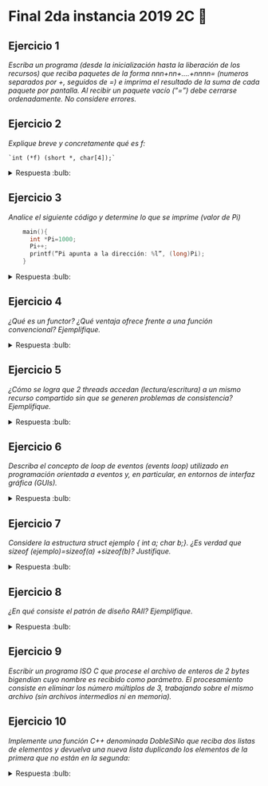# Final 2da instancia 2019 2C :dart:

## Ejercicio 1

_Escriba un programa (desde la inicialización hasta la liberación de los recursos) que reciba paquetes de la forma nnn+nn+....+nnnn= (numeros separados por +, seguidos de =) e imprima el resultado de la suma de cada paquete por pantalla. Al recibir un paquete vacío (“=”) debe cerrarse ordenadamente. No considere errores._

## Ejercicio 2
_Explique breve y concretamente qué es f:_

    `int (*f) (short *, char[4]);`

<details>
<summary> Respuesta :bulb:</b></summary>

F es un puntero a funcion que recibe como primer parametro un puntero a short y un vector de tamanio 4 de char. Devuelve int.

</details>

## Ejercicio 3
_Analice el siguiente código y determine lo que se imprime (valor de Pi)_
``` C
    main(){
      int *Pi=1000;
      Pi++;
      printf(“Pi apunta a la dirección: %l”, (long)Pi);
    }
```

<details>
<summary> Respuesta :bulb:</b></summary>

`int*pi` es un puntero y de solo lectura, al hacer Pi++ se mueve a la siguiente direccion donde esta Pi, y por ultimo se imprime esta en formato de long.

</details>

## Ejercicio 4

_¿Qué es un functor? ¿Qué ventaja ofrece frente a una función convencional? Ejemplifique._

<details>
<summary> Respuesta :bulb:</b></summary>

Un functor es un objeto que tiene sobrecargado el operador () ('llamado') y actua como una "funcion". Permite desacoplar el momento en en el que se le pasa parametros a una funcion mientras esta es ejecutada
```C
class Sumar {
    public:
        Sumar(int a, int b): sumando_1(a), sumando_2(b) {}
        void operator()() {
            resultado = sumando_1 + sumando_2;
        }
        int obtener_resultado() const {
            return resultado;
        }
    private:
        int sumando_1, sumando_2, resultado;
};
int main() {
    Sumar suma(3, 4); //pasaje de parámetros
    std::thread t1(suma); //ejecución
    t1.join();
    std::cout << suma.obtener_resultado() << std::endl //obtención del resultado
    return 0;
}
```

</details>

## Ejercicio 5
_¿Cómo se logra que 2 threads accedan (lectura/escritura) a un mismo recurso compartido sin que se generen problemas de consistencia? Ejemplifique._

<details>
<summary> Respuesta :bulb:</b></summary>

Con un mutex que bloquea una porcion de codigo para que peuda ser accedido por un solo hilo a la vez
```C
Class contador{
    private:
        Mutex m //mutex raii
    public:
        int contador++
        void contar(){
            m.lock()
            contador++  //esta protegido. Solo se puede acceder un hilo a la vez
            m.unlock()
        }    
}
```

</details>

## Ejercicio 6
_Describa el concepto de loop de eventos (events loop) utilizado en programación orientada a eventos y, en particular, en entornos de interfaz gráfica (GUIs)._

<details>
<summary> Respuesta :bulb:</b></summary>

En la programación orientada a eventos el programa está constantemente esperando que se generen eventos, tales como pueden ser un clic, una pulsación del teclado, un paquete de red, un temporizador, etc y luego los despacha a sus respectivos manejadores. El loop de eventos es el ciclo principal del programa y se compone de dos tareas:
    1. Decodificar el siguiente evento, donde se determina quién debe ser notificado
    2. Despachar el evento, donde se envían las notificaciones
Pseudocódigo del event loop:
```
while se debe continuar:
evento := obtener el siguiente evento de la cola de eventos
if evento == salir:
se debe continuar := false
else if existe manejador para evento:
ejecutar manejador
```
Los manejadores son secciones de código que saben cómo responder a la aparición de un evento. Como los
va a disparar el event loop, se van a ejecutar de manera secuencial así que no van a tener problemas de concurrencia entre ellos y si uno tarda mucho va a retrasar a todos los que vengan después. En aplicaciones con GUI se deben programar handlers cortos y que den feedback al usuario. En muchos frameworks gráficos, el event loop corre en el hilo principal (GTK te abstrae de programarlo mientras que SDL te obliga a hacerlo).

</details>

## Ejercicio 7

_Considere la estructura struct ejemplo { int a; char b;}. ¿Es verdad que sizeof (ejemplo)=sizeof(a) +sizeof(b)? Justifique._

<details>
<summary> Respuesta :bulb:</b></summary>

Falso. La memoria se almacena de a multiplos de 4 para ser mas veloz al acceder, entonces sizeof(ejemplo) puede ser 8, dado que int a tiene 4bytes pero charb podria tambien tener 4 bytes para "completar el multimplo de 4 del int" entonces, por separado sizeof(b) es 1, pero en conjunto es 4.

</details>

## Ejercicio 8
_¿En qué consiste el patrón de diseño RAII? Ejemplifique._

<details>
<summary> Respuesta :bulb:</b></summary>

Es un patron que busca encapsular la parte de creacion/destruccion. Al instanciarse objetos RAII en el stack, sus constructores
adquieren los recursos automáticamente. Al irse de scope cada objeto se les invoca su destructor automáticamente y liberan sus recursos sin necesidad de hacerlo explícitamente. De esta manera el código C++ se simplifica y se hace más robusto a errores de programación.

Ejemplo:
```C
class Buffer{
    Buffer(size){
        this->data = new char[size];
    }
    ~Buffer(){
        delete[] this->data
    }
}
```

</details>

## Ejercicio 9
_Escribir un programa ISO C que procese el archivo de enteros de 2 bytes bigendian cuyo nombre es recibido como parámetro. El procesamiento consiste en eliminar los número múltiplos de 3, trabajando sobre el mismo archivo (sin archivos intermedios ni en memoria)._

## Ejercicio 10
_Implemente una función C++ denominada DobleSiNo que reciba dos listas de elementos y devuelva una nueva lista duplicando los elementos de la primera que no están en la segunda:_

<details>
<summary> Respuesta :bulb:</b></summary>

```C++
template<class T>

std::list<T> DobleSiNo(std::list<T> a, std::list<T> b) {
    std::list resultado;
    for (auto it = a.begin(); it != a.end(); it++) {   /*itero por los elementos de la lista a*/
        auto elemento = std::find(b.begin(), b.end(), *it); /*me fijo si el elemento actual se encuentra en b*/

        if(elemento == b.end()){   /*Si find no lo encuentra devuelve el ultimo*/
            resultado.pushback(*elemento);
            resultado.pushback(*elemento);
        }
    }
    return resultado;
}
```

</details>
